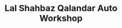 ---
title: "Lal Shahbaz Qalandar Auto Workshop"
url: /hydrabd/lal-shahbaz-qalandar-auto-workshop/
shop: car repair
---